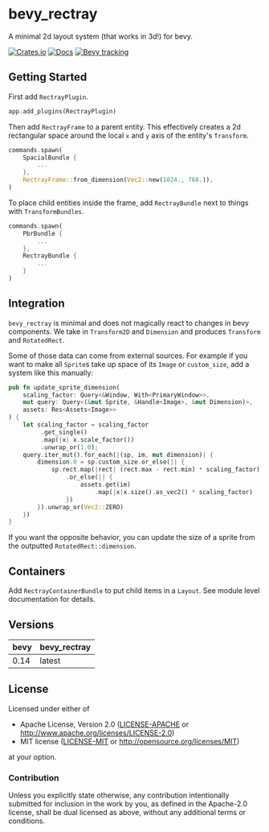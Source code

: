 # bevy_rectray

A minimal 2d layout system (that works in 3d!) for bevy.

[![Crates.io](https://img.shields.io/crates/v/bevy_rectray.svg)](https://crates.io/crates/bevy_rectray)
[![Docs](https://docs.rs/bevy_rectray/badge.svg)](https://docs.rs/bevy_rectray/latest/bevy_rectray/)
[![Bevy tracking](https://img.shields.io/badge/Bevy%20tracking-released%20version-lightblue)](https://bevyengine.org/learn/book/plugin-development/)

## Getting Started

First add `RectrayPlugin`.

```rust
app.add_plugins(RectrayPlugin)
```

Then add `RectrayFrame` to a parent entity.
This effectively creates a 2d rectangular space around
the local `x` and `y` axis of the entity's `Transform`.

```rust
commands.spawn(
    SpacialBundle {
        ...
    },
    RectrayFrame::from_dimension(Vec2::new(1024., 768.)),
)
```

To place child entities inside the frame, add `RectrayBundle` next to things
with `TransformBundles`.

```rust
commands.spawn(
    PbrBundle {
        ...
    },
    RectrayBundle {
        ...
    }
)
```

## Integration

`bevy_rectray` is minimal and does not magically react to changes in bevy components.
We take in `Transform2D` and `Dimension` and produces `Transform`
and `RotatedRect`.

Some of those data can come from external sources.
For example if you want to make all `Sprite`s take up space of its `Image` or `custom_size`,
add a system like this manually:

```rust
pub fn update_sprite_dimension(
    scaling_factor: Query<&Window, With<PrimaryWindow>>,
    mut query: Query<(&mut Sprite, &Handle<Image>, &mut Dimension)>,
    assets: Res<Assets<Image>>
) {
    let scaling_factor = scaling_factor
         .get_single()
         .map(|x| x.scale_factor())
         .unwrap_or(1.0);
    query.iter_mut().for_each(|(sp, im, mut dimension)| {
        dimension.0 = sp.custom_size.or_else(|| {
            sp.rect.map(|rect| (rect.max - rect.min) * scaling_factor)
                .or_else(|| {
                    assets.get(im)
                        .map(|x|x.size().as_vec2() * scaling_factor)
                })
        }).unwrap_or(Vec2::ZERO)
    })
}
```

If you want the opposite behavior, you can update the size of a sprite from
the outputted `RotatedRect::dimension`.

## Containers

Add `RectrayContainerBundle` to put child items in a `Layout`.
See module level documentation for details.

## Versions

| bevy | bevy_rectray |
|------|--------------|
| 0.14 | latest       |

## License

Licensed under either of

* Apache License, Version 2.0 ([LICENSE-APACHE](LICENSE-APACHE) or <http://www.apache.org/licenses/LICENSE-2.0>)
* MIT license ([LICENSE-MIT](LICENSE-MIT) or <http://opensource.org/licenses/MIT>)

at your option.

### Contribution

Unless you explicitly state otherwise, any contribution intentionally submitted
for inclusion in the work by you, as defined in the Apache-2.0 license, shall be dual licensed as above, without any
additional terms or conditions.
